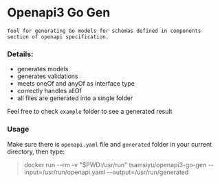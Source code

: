 # Openapi3 Go Gen

    Tool for generating Go models for schemas defined in components section of openapi specification.

### Details:
- generates models
- generates validations
- meets oneOf and anyOf as interface type
- correctly handles allOf
- all files are generated into a single folder

Feel free to check `example` folder to see a generated result

### Usage

Make sure there is `openapi.yaml` file and `generated` folder in your current directory, then type:

> docker run --rm -v "$PWD:/usr/run" tsamsiyu/openapi3-go-gen --input=/usr/run/openapi.yaml --output=/usr/run/generated 
